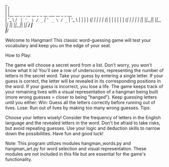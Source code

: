  _                                             
| |                                            
| |__   __ _ _ __   __ _ _ __ ___   __ _ _ __  
| '_ \ / _` | '_ \ / _` | '_ ` _ \ / _` | '_ \ 
| | | | (_| | | | | (_| | | | | | | (_| | | | |
|_| |_|\__,_|_| |_|\__, |_| |_| |_|\__,_|_| |_|
                    __/ |                      
                   |___/   

Welcome to Hangman! This classic word-guessing game will test your vocabulary and keep you on the edge of your seat.

How to Play:

The game will choose a secret word from a list. Don't worry, you won't know what it is!
You'll see a row of underscores, representing the number of letters in the secret word.
Take your guess by entering a single letter.
If your guess is correct, the letter will be revealed in its corresponding positions in the word.
If your guess is incorrect, you lose a life.
The game keeps track of your remaining lives with a visual representation of a hangman being built (more wrong guesses = closer to being "hanged").
Keep guessing letters until you either:
Win: Guess all the letters correctly before running out of lives.
Lose: Run out of lives by making too many wrong guesses.
Tips:

Choose your letters wisely! Consider the frequency of letters in the English language and the revealed letters in the word.
Don't be afraid to take risks, but avoid repeating guesses.
Use your logic and deduction skills to narrow down the possibilities.
Have fun and good luck!

Note: This program utilizes modules hangman_words.py and hangman_art.py for word selection and visual representation. These modules are not included in this file but are essential for the game's functionality.
